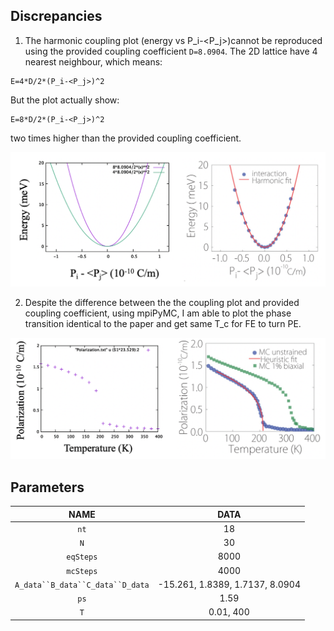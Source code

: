 ## Discrepancies

1. The harmonic coupling plot (energy vs P_i-<P_j>)cannot be reproduced using the provided coupling coefficient `D=8.0904`. The 2D lattice have 4 nearest neighbour, which means:
```
E=4*D/2*(P_i-<P_j>)^2
```
But the plot actually show:
```
E=8*D/2*(P_i-<P_j>)^2
```
two times higher than the provided coupling coefficient.

![FIG.1](./fig/FIG1.png)

2. Despite the difference between the the coupling plot and provided coupling coefficient, using mpiPyMC, I am able to plot the phase transition identical to the paper and get same T_c for FE to turn PE.

![FIG.2](./fig/FIG2.png)

## Parameters
| NAME                   | DATA                                     |
|:----------------------:|:------------------------------------------:|
| `nt`                   | 18                 |
| `N`                    | 30              |
| `eqSteps`              | 8000              |
| `mcSteps`              | 4000                        |
| `A_data``B_data``C_data``D_data`| -15.261, 1.8389, 1.7137, 8.0904                    |
| `ps`                   | 1.59             |
| `T`                    | 0.01, 400             |
